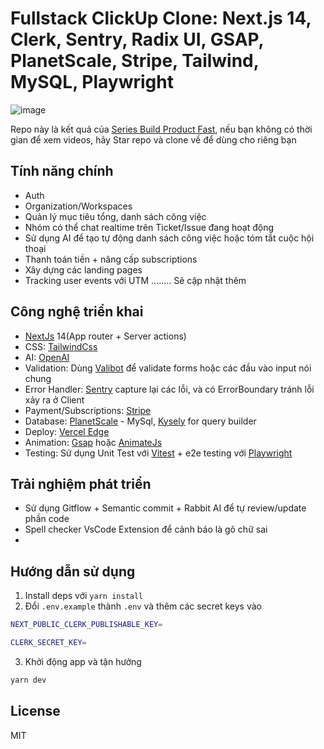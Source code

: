 # Fullstack ClickUp Clone: Next.js 14, Clerk, Sentry, Radix UI, GSAP, PlanetScale, Stripe, Tailwind, MySQL, Playwright

![image](https://github.com/techmely/tickup/blob/main/public/images/Thumbnail.png)

Repo này là kết quả của [Series Build Product Fast](https://www.youtube.com/watch?v=XQzO26ak38Y&list=PLwJIrGynFq9B9_yPQjLdFj6Ziv9jRmCd5), nếu bạn không có thời gian để xem videos, hãy Star repo và clone về để dùng cho riêng bạn

## Tính năng chính

- Auth
- Organization/Workspaces
- Quản lý mục tiêu tổng, danh sách công việc
- Nhóm có thể chat realtime trên Ticket/Issue đang hoạt động
- Sử dụng AI để tạo tự động danh sách công việc hoặc tóm tắt cuộc hội thoại
- Thanh toán tiền + nâng cấp subscriptions
- Xây dựng các landing pages
- Tracking user events với UTM
........ Sẽ cập nhật thêm

## Công nghệ triển khai
- [NextJs](https://nextjs.org) 14(App router + Server actions)
- CSS: [TailwindCss](https://tailwindcss.com)
- AI: [OpenAI](https://openai.com)
- Validation: Dùng [Valibot](https://valibot.dev/) để validate forms hoặc các đầu vào input nói chung
- Error Handler: [Sentry](https://sentry.io) capture lại các lỗi, và có ErrorBoundary tránh lỗi xảy ra ở Client
- Payment/Subscriptions: [Stripe](https://stripe.com/)
- Database: [PlanetScale](https://planetscale.com) - MySql, [Kysely](https://github.com/kysely-org/kysely) for query builder
- Deploy: [Vercel Edge](https://vercel.com/docs/edge-network/overview)
- Animation: [Gsap](https://gsap.com) hoặc [AnimateJs](https://animejs.com)
- Testing: Sử dụng Unit Test với [Vitest](https://vitest.dev) + e2e testing với [Playwright](https://playwright.dev)

## Trải nghiệm phát triển
- Sử dụng Gitflow + Semantic commit + Rabbit AI để tự review/update phần code
- Spell checker VsCode Extension để cảnh báo là gõ chữ sai
- 

## Hướng dẫn sử dụng

1. Install deps với `yarn install`
2. Đổi `.env.example` thành `.env` và thêm các secret keys vào

```bash
NEXT_PUBLIC_CLERK_PUBLISHABLE_KEY=

CLERK_SECRET_KEY=
```
3. Khởi động app và tận hưởng

```bash
yarn dev
```


## License

MIT